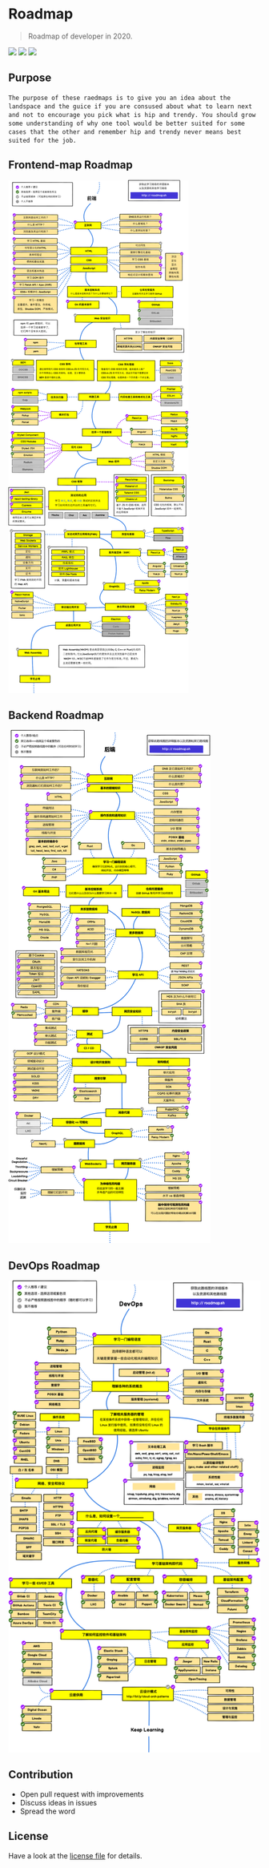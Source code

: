 # Roadmap
> Roadmap of developer in 2020.

[![](https://img.shields.io/badge/-Roadmaps%20-0a0a0a.svg?style=flat&colorA=0a0a0a)](http://roadmap.sh)
[![](https://img.shields.io/badge/-Guides-0a0a0a.svg?style=flat&colorA=0a0a0a)](http://roadmap.sh/guides)
[![](https://img.shields.io/badge/%E2%9D%A4-YouTube%20Channel-0a0a0a.svg?style=flat&colorA=0a0a0a)](https://www.youtube.com/channel/UCA0H2KIWgWTwpTFjSxp0now?sub_confirmation=1)


## Purpose 

`The purpose of these raedmaps is to give you an idea about the landspace and the guice if you are consused about what
to learn next and not to encourage you pick what is hip and trendy. You should grow some understanding of why one tool would
be better suited for some cases that the other and remember hip and trendy never means best suited for the job.`


## Frontend-map Roadmap

![](./img/frontend-map.png)


## Backend Roadmap

![](./img/backend-map.png)


## DevOps Roadmap

![](./img/devops-map.png)


## Contribution

- Open pull request with improvements
- Discuss ideas in issues
- Spread the word


## License

Have a look at the [license file](./LICENSE) for details.